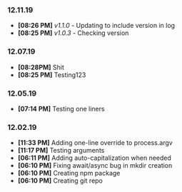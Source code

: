 ### 12.11.19

- **[08:26 PM]** _v1.1.0_ - Updating to include version in log
- **[08:25 PM]** _v1.0.3_ - Checking version### 12.07.19

- **[08:28PM]** Shit
- **[08:25 PM]** Testing123### 12.05.19

- **[07:14 PM]** Testing one liners
### 12.02.19

- **[11:33 PM]** Adding one-line override to process.argv
- **[11:17 PM]** Testing arguments
- **[06:11 PM]** Adding auto-capitalization when needed
- **[06:10 PM]** Fixing await/async bug in mkdir creation
- **[06:10 PM]** Creating npm package
- **[06:10 PM]** Creating git repo
